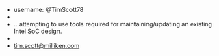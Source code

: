 -  username: @TimScott78
-  
-  ...attempting to use tools required for maintaining/updating an existing Intel SoC design.
- 
-  tim.scott@milliken.com

<!---
TimScott78/TimScott78 is a ✨ special ✨ repository because its `README.md` (this file) appears on your GitHub profile.
You can click the Preview link to take a look at your changes.
--->
